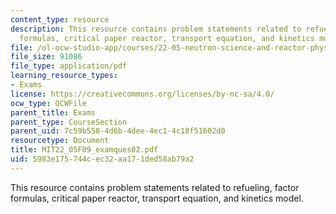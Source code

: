 ```yaml
---
content_type: resource
description: This resource contains problem statements related to refueling, factor
  formulas, critical paper reactor, transport equation, and kinetics model.
file: /ol-ocw-studio-app/courses/22-05-neutron-science-and-reactor-physics-fall-2009/5983e175744cec32aa171ded58ab79a2_MIT22_05F09_examques02.pdf
file_size: 91086
file_type: application/pdf
learning_resource_types:
- Exams
license: https://creativecommons.org/licenses/by-nc-sa/4.0/
ocw_type: OCWFile
parent_title: Exams
parent_type: CourseSection
parent_uid: 7c59b558-4d6b-4dee-4ec1-4c18f51602d0
resourcetype: Document
title: MIT22_05F09_examques02.pdf
uid: 5983e175-744c-ec32-aa17-1ded58ab79a2
---
```

This resource contains problem statements related to refueling, factor formulas, critical paper reactor, transport equation, and kinetics model.